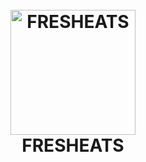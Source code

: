
<h1 align="center">
  <br>
  <img src="downloads\png asset\3.jpg" alt="FRESHEATS" width="200">
  <br>
  FRESHEATS
  <br>
</h1>
